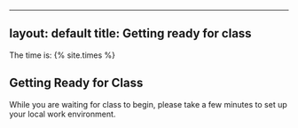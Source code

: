 ----
layout: default
title: Getting ready for class
----

The time is: {% site.times %}

## Getting Ready for Class
While you are waiting for class to begin, please take a few minutes to set up your local work environment.
